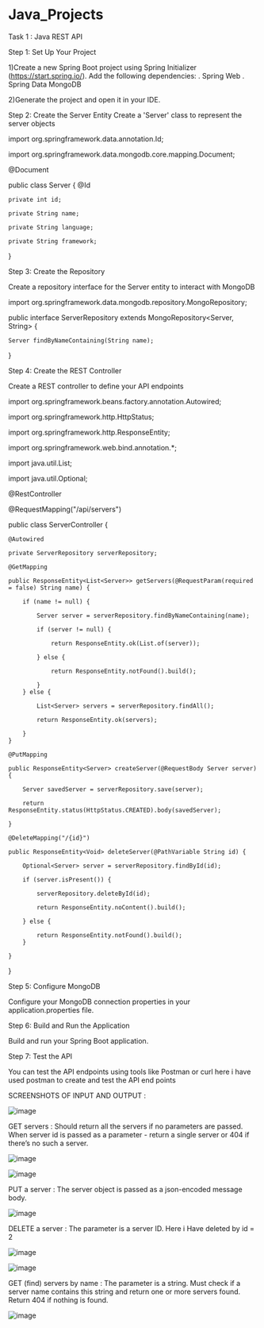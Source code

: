 # Java_Projects
Task 1 : Java REST API

Step 1: Set Up Your Project

1)Create a new Spring Boot project using Spring Initializer (https://start.spring.io/). Add the following dependencies:
 . Spring Web
 . Spring Data MongoDB
 
2)Generate the project and open it in your IDE.

Step 2: Create the Server Entity
Create a 'Server' class to represent the server objects

import org.springframework.data.annotation.Id;

import org.springframework.data.mongodb.core.mapping.Document;

@Document

public class Server {
    @Id
    
    private int id;
    
    private String name;
    
    private String language;
    
    private String framework;

  
}


Step 3: Create the Repository

Create a repository interface for the Server entity to interact with MongoDB

import org.springframework.data.mongodb.repository.MongoRepository;

public interface ServerRepository extends MongoRepository<Server, String> {

    Server findByNameContaining(String name);
}


Step 4: Create the REST Controller

Create a REST controller to define your API endpoints

import org.springframework.beans.factory.annotation.Autowired;

import org.springframework.http.HttpStatus;

import org.springframework.http.ResponseEntity;

import org.springframework.web.bind.annotation.*;

import java.util.List;

import java.util.Optional;


@RestController

@RequestMapping("/api/servers")

public class ServerController {

    @Autowired
    
    private ServerRepository serverRepository;

    @GetMapping
    
    public ResponseEntity<List<Server>> getServers(@RequestParam(required = false) String name) {
    
        if (name != null) {
        
            Server server = serverRepository.findByNameContaining(name);
            
            if (server != null) {
            
                return ResponseEntity.ok(List.of(server));
                
            } else {
            
                return ResponseEntity.notFound().build();
                
            }
        } else {
        
            List<Server> servers = serverRepository.findAll();
            
            return ResponseEntity.ok(servers);
            
        }
    }

    @PutMapping
    
    public ResponseEntity<Server> createServer(@RequestBody Server server) {
    
        Server savedServer = serverRepository.save(server);
        
        return ResponseEntity.status(HttpStatus.CREATED).body(savedServer);
        
    }

    @DeleteMapping("/{id}")
    
    public ResponseEntity<Void> deleteServer(@PathVariable String id) {
    
        Optional<Server> server = serverRepository.findById(id);
        
        if (server.isPresent()) {
        
            serverRepository.deleteById(id);
            
            return ResponseEntity.noContent().build();
            
        } else {
        
            return ResponseEntity.notFound().build();
        }
        
    }
}


Step 5: Configure MongoDB

Configure your MongoDB connection properties in your application.properties file.

Step 6: Build and Run the Application

Build and run your Spring Boot application.

Step 7: Test the API

You can test the API endpoints using tools like Postman or curl here i have used postman to create and test the API end points

SCREENSHOTS OF INPUT AND OUTPUT :

![image](https://github.com/Sirichandana7/Java_Projects/assets/83815075/60499731-8804-437b-ad8d-b9900a74acbb)

GET servers : Should return all the servers if no parameters are passed. When server id
is passed as a parameter - return a single server or 404 if there’s no such a server.

![image](https://github.com/Sirichandana7/Java_Projects/assets/83815075/651e0587-fa9a-4c45-8552-2a24acefe56e)


![image](https://github.com/Sirichandana7/Java_Projects/assets/83815075/aa66b5b3-a299-4ecf-be93-4ca795340245)

PUT a server :  The server object is passed as a json-encoded message body.

![image](https://github.com/Sirichandana7/Java_Projects/assets/83815075/63a33c45-fc83-46ec-b9ae-8486983ef08f)


DELETE a server :  The parameter is a server ID.
Here i Have deleted  by id = 2

![image](https://github.com/Sirichandana7/Java_Projects/assets/83815075/110e3356-e743-4f72-ab20-2d60753bcb85)


![image](https://github.com/Sirichandana7/Java_Projects/assets/83815075/c43d4076-bb32-4d1a-8bb4-6645d799a4ff)

GET (find) servers by name : The parameter is a string. Must check if a server name
contains this string and return one or more servers found. Return 404 if nothing is found.

![image](https://github.com/Sirichandana7/Java_Projects/assets/83815075/c9da43e1-8fb8-468e-9be2-f28e9a3f0c75)






